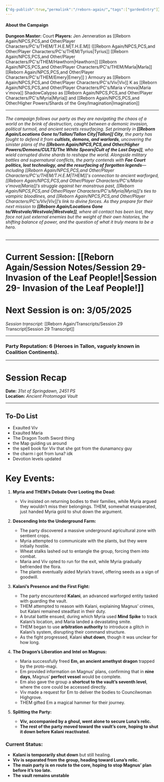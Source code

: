 ```yaml
---
{"dg-publish":true,"permalink":"/reborn-again/","tags":["gardenEntry"]}
---
```




#### About the Campaign
**Dungeon Master:** Court
**Players:**
	Jen Jenneration as [[Reborn Again/NPCS,PCS,and Other/Player Characters/PC's/THEM/T.H.E.M\|T.H.E.M]] ([[Reborn Again/NPCS,PCS,and Other/Player Characters/PC's/THEM/Tyrius\|Tyrius]] [[Reborn Again/NPCS,PCS,and Other/Player Characters/PC's/THEM/Hawthorn\|Hawthorn]] [[Reborn Again/NPCS,PCS,and Other/Player Characters/PC's/THEM/Marla\|Marla]] [[Reborn Again/NPCS,PCS,and Other/Player Characters/PC's/THEM/Emery\|Emery]] )
	Armoury as [[Reborn Again/NPCS,PCS,and Other/Player Characters/PC's/Viv\|Viv]]
	K as [[Reborn Again/NPCS,PCS,and Other/Player Characters/PC's/Maria v'mova\|Maria v'mova]]
	ShadowCalypso as [[Reborn Again/NPCS,PCS,and Other/Player Characters/PC's/Myria\|Myria]] and [[Reborn Again/NPCS,PCS,and Other/Higher Powers/Shards of the Grey/Imagination\|Imagination]]

---

###### The campaign follows our party as they are  navigating the chaos of a world on the brink of destruction, caught between a demonic invasion, political turmoil, and ancient secrets resurfacing. Set primarily in **[[Reborn Again/Locations Gone to/Tallan/Tallon City\|Tallon]] City**, the party has fought to defend it from **cultists, demons, and warlords**, uncovering the sinister plans of the **[[Reborn Again/NPCS,PCS,and Other/Higher Powers/Demons/CULTS/The White Spears\|Cult of the Last Days]]**, who wield corrupted divine shards to reshape the world. Alongside military battles and supernatural conflicts, the party contends with **Fae Court politics, lost technology, and the resurfacing of forgotten legends**—including [[Reborn Again/NPCS,PCS,and Other/Player Characters/PC's/THEM/T.H.E.M\|THEM]]'s connection to ancient warforged, [[Reborn Again/NPCS,PCS,and Other/Player Characters/PC's/Maria v'mova\|Maria]]’s struggle against her monstrous past, [[Reborn Again/NPCS,PCS,and Other/Player Characters/PC's/Myria\|Myria]]’s ties to vampiric bloodlines, and [[Reborn Again/NPCS,PCS,and Other/Player Characters/PC's/Viv\|Viv]]’s link to divine forces. As they prepare for their next mission to **[[Reborn Again/Locations Gone to/Westvale/Westvale\|Westvale]]**, where all contact has been lost, they face not just external enemies but the weight of their own histories, the shifting balance of power, and the question of what it truly means to be a hero.

---
# **Current Session:** [[Reborn Again/Session Notes/Session 29- Invasion of the Leaf People!\|Session 29- Invasion of the Leaf People!]]
# Next Session is on: **3/05/2025**
*Session transcript:* [[Reborn Again/Transcripts/Session 29 Transcript\|Session 29 Transcript]]

---

### **Party Reputation: 6** (Heroes in **Tallon**, vaguely known in **Coalition Continents**).

---

# **Session Recap**


**Date:** _31st of Springdawn, 2451 PS_  
**Location:** _Ancient Protomagai Vault_

---

## **To-Do List**

- Exaulted Viv
- Exaulted Maria 
- The Dragon Tooth Sword thing 
- the Map guiding us around 
- the spell book for Viv that she got from the dunamancy guy
- the charm i got from luna? idk 
- Devotion levels updated

# **Key Events:**

1. **Myria and THEM’s Debate Over Looting the Dead:**
    
    - Viv insisted on returning bodies to their families, while Myria argued they wouldn’t miss their belongings. THEM, somewhat exasperated, just handed Myria gold to shut down the argument.
2. **Descending Into the Underground Farm:**
    
    - The party discovered a massive underground agricultural zone with sentient crops.
    - Myria attempted to communicate with the plants, but they were initially hostile.
    - Wheat stalks lashed out to entangle the group, forcing them into combat.
    - Maria and Viv opted to run for the exit, while Myria gradually befriended the flora.
    - The plants eventually aided Myria’s travel, offering seeds as a sign of goodwill.
3. **Kalani’s Presence and the First Fight:**
    
    - The party encountered **Kalani**, an advanced warforged entity tasked with guarding the vault.
    - THEM attempted to reason with Kalani, explaining Magnus’ crimes, but Kalani remained steadfast in their duty.
    - A brutal battle ensued, during which Myria used **Mind Spike** to track Kalani’s location, and Maria landed a devastating smite.
    - THEM began to use **arbitration authority** to introduce a glitch in Kalani’s system, disrupting their command structure.
    - As the fight progressed, Kalani **shut down**, though it was unclear for how long.
4. **The Dragon’s Liberation and Intel on Magnus:**
    
    - Maria successfully freed **Em, an ancient amethyst dragon** trapped by the proto-magi.
    - Em provided information on Magnus’ plans, confirming that in **nine days**, Magnus’ **perfect vessel** would be complete.
    - Em also gave the group a **shortcut to the vault’s seventh level**, where the core could be accessed directly.
    - Viv made a request for Em to deliver the bodies to Councilwoman Highgrove.
    - THEM gifted Em a magical hammer for their journey.
5. **Splitting the Party:**
    
    - **Viv, accompanied by a ghoul, went alone to secure Luna’s relic.**
    - **The rest of the party moved toward the vault’s core, hoping to shut it down before Kalani reactivated.**

### **Current Status:**

- **Kalani is temporarily shut down** but still healing.
- **Viv is separated from the group, heading toward Luna’s relic.**
- **The main party is en route to the core, hoping to stop Magnus’ plan before it’s too late.**
- **The vault remains unstable**